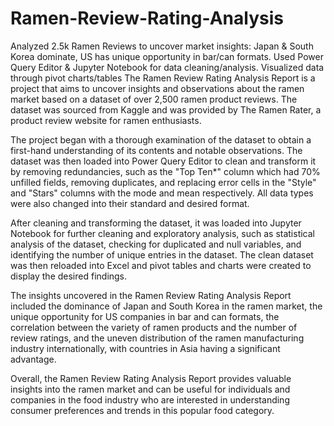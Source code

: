 # Ramen-Review-Rating-Analysis
Analyzed 2.5k Ramen Reviews to uncover market insights: Japan &amp; South Korea dominate, US has unique opportunity in bar/can formats. Used Power Query Editor &amp; Jupyter Notebook for data cleaning/analysis. Visualized data through pivot charts/tables
The Ramen Review Rating Analysis Report is a project that aims to uncover insights and observations about the ramen market based on a dataset of over 2,500 ramen product reviews. The dataset was sourced from Kaggle and was provided by The Ramen Rater, a product review website for ramen enthusiasts.

The project began with a thorough examination of the dataset to obtain a first-hand understanding of its contents and notable observations. The dataset was then loaded into Power Query Editor to clean and transform it by removing redundancies, such as the "Top Ten*" column which had 70% unfilled fields, removing duplicates, and replacing error cells in the "Style" and "Stars" columns with the mode and mean respectively. All data types were also changed into their standard and desired format.

After cleaning and transforming the dataset, it was loaded into Jupyter Notebook for further cleaning and exploratory analysis, such as statistical analysis of the dataset, checking for duplicated and null variables, and identifying the number of unique entries in the dataset. The clean dataset was then reloaded into Excel and pivot tables and charts were created to display the desired findings.

The insights uncovered in the Ramen Review Rating Analysis Report included the dominance of Japan and South Korea in the ramen market, the unique opportunity for US companies in bar and can formats, the correlation between the variety of ramen products and the number of review ratings, and the uneven distribution of the ramen manufacturing industry internationally, with countries in Asia having a significant advantage.

Overall, the Ramen Review Rating Analysis Report provides valuable insights into the ramen market and can be useful for individuals and companies in the food industry who are interested in understanding consumer preferences and trends in this popular food category.
